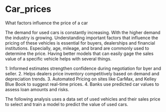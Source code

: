 # Car_prices
What factors influence the price of a car

The demand for used cars is constantly increasing. With the higher demand the industry is growing. Understanding important factors that influence the pricing of these vehicles is essential for buyers, dealerships and financial institutions. Especially, age, mileage, and brand are commonly used to determine the price.
Having better models that can easily gage the sales value of a specific vehicle helps with several things.

1: Informed estimates strengthen confidence during negotiation for byer and seller.
2. Helps dealers price inventory competitively based on demand and depreciation trends.
3. Automated Pricing on sites like CarMax, and Kelley Blue Book to suggest real-time prices.
4. Banks use predicted car values to assess loan amounts and risks.

The following analysis uses a data set of used vehicles and their sales price to select and train a model to predict the value of used cars.

